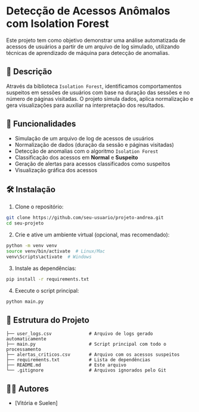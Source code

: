 
# Detecção de Acessos Anômalos com Isolation Forest

Este projeto tem como objetivo demonstrar uma análise automatizada de acessos de usuários a partir de um arquivo de log simulado, utilizando técnicas de aprendizado de máquina para detecção de anomalias.

## 📌 Descrição

Através da biblioteca `Isolation Forest`, identificamos comportamentos suspeitos em sessões de usuários com base na duração das sessões e no número de páginas visitadas. O projeto simula dados, aplica normalização e gera visualizações para auxiliar na interpretação dos resultados.

## 🚀 Funcionalidades

- Simulação de um arquivo de log de acessos de usuários
- Normalização de dados (duração da sessão e páginas visitadas)
- Detecção de anomalias com o algoritmo `Isolation Forest`
- Classificação dos acessos em **Normal** e **Suspeito**
- Geração de alertas para acessos classificados como suspeitos
- Visualização gráfica dos acessos

## 🛠️ Instalação

1. Clone o repositório:

```bash
git clone https://github.com/seu-usuario/projeto-andrea.git
cd seu-projeto
```

2. Crie e ative um ambiente virtual (opcional, mas recomendado):

```bash
python -m venv venv
source venv/bin/activate  # Linux/Mac
venv\Scripts\activate  # Windows
```

3. Instale as dependências:

```bash
pip install -r requirements.txt
```

4. Execute o script principal:

```bash
python main.py
```

## 📂 Estrutura do Projeto

```
├── user_logs.csv              # Arquivo de logs gerado automaticamente
├── main.py                    # Script principal com todo o processamento
├── alertas_criticos.csv       # Arquivo com os acessos suspeitos
├── requirements.txt           # Lista de dependências
├── README.md                  # Este arquivo
└── .gitignore                 # Arquivos ignorados pelo Git
```

## 👨‍💻 Autores

- [Vitória e Suelen]


